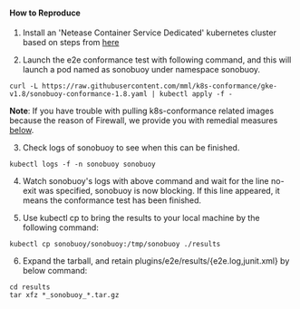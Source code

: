 #### How to Reproduce

1. Install an 'Netease Container Service Dedicated' kubernetes cluster based on steps from [here](https://www.163yun.com/docs/product/container-service-dedicated/introduction)

2. Launch the e2e conformance test with following command, and this will launch a pod named as sonobuoy under namespace sonobuoy.

```
curl -L https://raw.githubusercontent.com/mml/k8s-conformance/gke-v1.8/sonobuoy-conformance-1.8.yaml | kubectl apply -f -

```

**Note**: If you have trouble with pulling k8s-conformance related images because the reason of Firewall, we provide you with remedial measures [below](#pull-k8s-conformance-related-images-for-you).

3. Check logs of sonobuoy to see when this can be finished.

```
kubectl logs -f -n sonobuoy sonobuoy

```

4. Watch sonobuoy's logs with above command and wait for the line no-exit was specified, sonobuoy is now blocking. If this line appeared, it means the conformance test has been finished.

5. Use kubectl cp to bring the results to your local machine by the following command:


```
kubectl cp sonobuoy/sonobuoy:/tmp/sonobuoy ./results
```

6. Expand the tarball, and retain plugins/e2e/results/{e2e.log,junit.xml} by below command:

```
cd results
tar xfz *_sonobuoy_*.tar.gz
```



